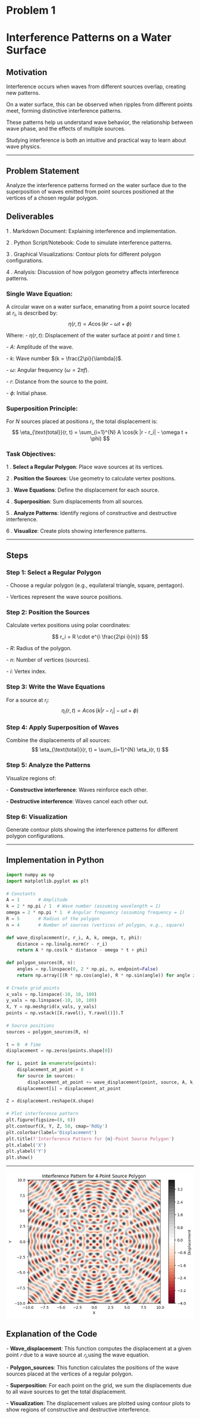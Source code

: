 # Problem 1

# Interference Patterns on a Water Surface

## Motivation

Interference occurs when waves from different sources overlap, creating new patterns. 

On a water surface, this can be observed when ripples from different points meet, forming distinctive interference patterns. 

These patterns help us understand wave behavior, the relationship between wave phase, and the effects of multiple sources. 

Studying interference is both an intuitive and practical way to learn about wave physics.

---

## Problem Statement

Analyze the interference patterns formed on the water surface due to the superposition of waves emitted from point sources positioned at the vertices of a chosen regular polygon.

## Deliverables

1 . Markdown Document: Explaining interference and implementation.

2 . Python Script/Notebook: Code to simulate interference patterns.

3 . Graphical Visualizations: Contour plots for different polygon configurations.

4 . Analysis: Discussion of how polygon geometry affects interference patterns.

### Single Wave Equation:
A circular wave on a water surface, emanating from a point source located at $r_i$, is described by:
$$
\eta(r, t) = A \cos(k r - \omega t + \phi) 
$$

Where:
\- $\eta(r, t)$: Displacement of the water surface at point $r$ and time $t$.

\- $A$: Amplitude of the wave.

\- $k$: Wave number $(k = \frac{2\pi}{\lambda})$.

\- $\omega$: Angular frequency $(\omega = 2\pi f)$.

\- $r$: Distance from the source to the point.

\- $\phi$: Initial phase.

### Superposition Principle:
For $N$ sources placed at positions $r_i$, the total displacement is:
$$
\eta_{\text{total}}(r, t) = \sum_{i=1}^{N} A \cos(k |r - r_i| - \omega t + \phi) 
$$

### Task Objectives:
1 . **Select a Regular Polygon**: Place wave sources at its vertices.

2 . **Position the Sources**: Use geometry to calculate vertex positions.

3 . **Wave Equations**: Define the displacement for each source.

4 . **Superposition**: Sum displacements from all sources.

5 . **Analyze Patterns**: Identify regions of constructive and destructive interference.

6 . **Visualize**: Create plots showing interference patterns.

---

## Steps

### Step 1: Select a Regular Polygon
\- Choose a regular polygon (e.g., equilateral triangle, square, pentagon). 

\- Vertices represent the wave source positions.

### Step 2: Position the Sources
Calculate vertex positions using polar coordinates:

$$ r_i = R \cdot e^{i \frac{2\pi i}{n}} $$

\- $R$: Radius of the polygon.

\- $n$: Number of vertices (sources).

\- $i$: Vertex index.

### Step 3: Write the Wave Equations
For a source at $r_i$:
$$
\eta_i(r, t) = A \cos(k |r - r_i| - \omega t + \phi) 
$$

### Step 4: Apply Superposition of Waves
Combine the displacements of all sources:
$$
\eta_{\text{total}}(r, t) = \sum_{i=1}^{N} \eta_i(r, t) 
$$

### Step 5: Analyze the Patterns
Visualize regions of:

\- **Constructive interference**: Waves reinforce each other.

\- **Destructive interference**: Waves cancel each other out.

### Step 6: Visualization
Generate contour plots showing the interference patterns for different polygon configurations.

---

## Implementation in Python

```python
import numpy as np
import matplotlib.pyplot as plt

# Constants
A = 1       # Amplitude
k = 2 * np.pi / 1  # Wave number (assuming wavelength = 1)
omega = 2 * np.pi * 1  # Angular frequency (assuming frequency = 1)
R = 5       # Radius of the polygon
n = 4       # Number of sources (vertices of polygon, e.g., square)

def wave_displacement(r, r_i, A, k, omega, t, phi):
    distance = np.linalg.norm(r - r_i)
    return A * np.cos(k * distance - omega * t + phi)

def polygon_sources(R, n):
    angles = np.linspace(0, 2 * np.pi, n, endpoint=False)
    return np.array([(R * np.cos(angle), R * np.sin(angle)) for angle in angles])

# Create grid points
x_vals = np.linspace(-10, 10, 100)
y_vals = np.linspace(-10, 10, 100)
X, Y = np.meshgrid(x_vals, y_vals)
points = np.vstack([X.ravel(), Y.ravel()]).T

# Source positions
sources = polygon_sources(R, n)

t = 0  # Time
displacement = np.zeros(points.shape[0])

for i, point in enumerate(points):
    displacement_at_point = 0
    for source in sources:
        displacement_at_point += wave_displacement(point, source, A, k, omega, t, 0)
    displacement[i] = displacement_at_point

Z = displacement.reshape(X.shape)

# Plot interference pattern
plt.figure(figsize=(8, 6))
plt.contourf(X, Y, Z, 50, cmap='RdGy')
plt.colorbar(label='Displacement')
plt.title(f'Interference Pattern for {n}-Point Source Polygon')
plt.xlabel('X')
plt.ylabel('Y')
plt.show()
```

---

![Alt text](image.png)

## Explanation of the Code

\- **Wave_displacement**: This function computes the displacement at a given point $𝑟$ due to a wave source at $𝑟_i$,using the wave equation.

\- **Polygon_sources**: This function calculates the positions of the wave sources placed at the vertices of a regular polygon.

\- **Superposition**: For each point on the grid, we sum the displacements due to all wave sources to get the total displacement.

\- **Visualization**: The displacement values are plotted using contour plots to show regions of constructive and destructive interference.